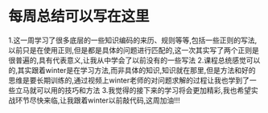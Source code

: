 # 每周总结可以写在这里
1.这一周学习了很多底层的一些知识编码的来历、规则等等,包括一些正则的写法,以前只是在使用正则,但是都是具体的问题进行匹配的,这一次其实写了两个正则是很普遍的,具有代表意义,让我从中学会了以前没有的一些写法
2.课程总统感觉可以的,其实跟着winter是在学习方法,而非具体的知识,知识就在那里,但是方法和好的思维是要长期训练的,通过视频上winter老师的对问题求解的过程让我也学到了一些立马就可以用的技巧和方法
3.我觉得的接下来的学习将会更加精彩,我也希望实战环节尽快来临,让我跟着winter以前敲代码,这周加油!!!